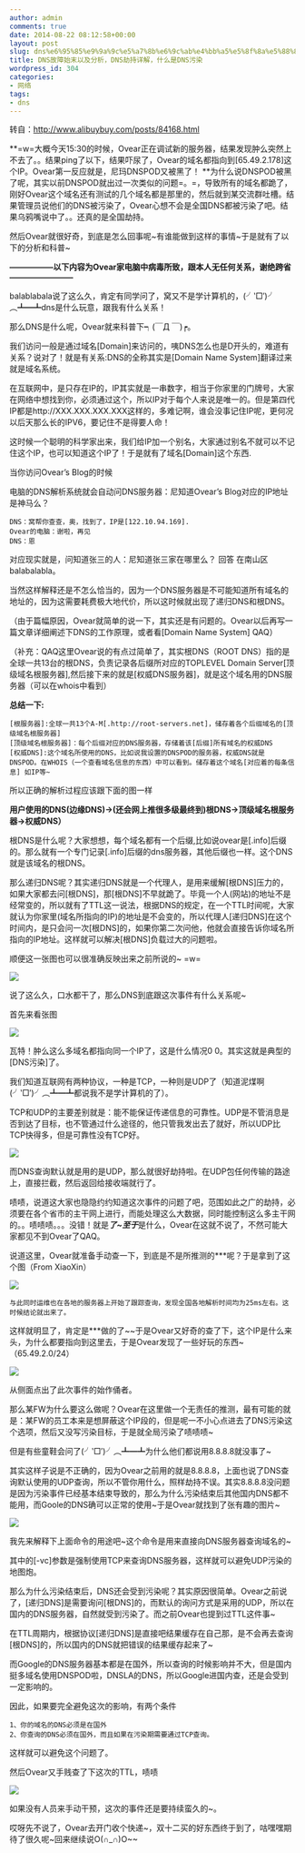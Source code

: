 ```yaml
---
author: admin
comments: true
date: 2014-08-22 08:12:58+00:00
layout: post
slug: dns%e6%95%85%e9%9a%9c%e5%a7%8b%e6%9c%ab%e4%bb%a5%e5%8f%8a%e5%88%86%e6%9e%90%ef%bc%8cdns%e5%8a%ab%e6%8c%81%e8%af%a6%e8%a7%a3%ef%bc%8c%e4%bb%80%e4%b9%88%e6%98%afdns%e6%b1%a1%e6%9f%93
title: DNS故障始末以及分析，DNS劫持详解，什么是DNS污染
wordpress_id: 304
categories:
- 网络
tags:
- dns
---
```


转自：http://www.alibuybuy.com/posts/84168.html

**=w=大概今天15:30的时候，Ovear正在调试新的服务器，结果发现肿么突然上不去了。。结果ping了以下，结果吓尿了，Ovear的域名都指向到[65.49.2.178]这个IP。Ovear第一反应就是，尼玛DNSPOD又被黑了！ **为什么说DNSPOD被黑了呢，其实以前DNSPOD就出过一次类似的问题=。=，导致所有的域名都跪了，刚好Ovear这个域名还有测试的几个域名都是那里的，然后就到某交流群吐槽。结果管理员说他们的DNS被污染了，Ovear心想不会是全国DNS都被污染了吧。结果乌鸦嘴说中了。。还真的是全国劫持。

然后Ovear就很好奇，到底是怎么回事呢~有谁能做到这样的事情~于是就有了以下的分析和科普~

**—————–以下内容为Ovear家电脑中病毒所致，跟本人无任何关系，谢绝跨省————————**

balablabala说了这么久，肯定有同学问了，窝又不是学计算机的，(╯‵□′)╯︵┻━┻dns是什么玩意，跟我有什么关系！

那么DNS是什么呢，Ovear就来科普下┑(￣Д ￣)┍。

我们访问一般是通过域名[Domain]来访问的，咦DNS怎么也是D开头的，难道有关系？说对了！就是有关系:DNS的全称其实是[Domain Name System]翻译过来就是域名系统。

在互联网中，是只存在IP的，IP其实就是一串数字，相当于你家里的门牌号，大家在网络中想找到你，必须通过这个，所以IP对于每个人来说是唯一的。但是第四代IP都是http://XXX.XXX.XXX.XXX这样的，多难记啊，谁会没事记住IP呢，更何况以后天那么长的IPV6，要记住不是得要人命！

这时候一个聪明的科学家出来，我们给IP加一个别名，大家通过别名不就可以不记住这个IP，也可以知道这个IP了！于是就有了域名[Domain]这个东西.

当你访问Ovear’s Blog的时候

电脑的DNS解析系统就会自动问DNS服务器：尼知道Ovear’s Blog对应的IP地址是神马么？

    
    DNS：窝帮你查查，奥，找到了，IP是[122.10.94.169].
    Ovear的电脑：谢啦，再见
    DNS：恩


对应现实就是，问知道张三的人：尼知道张三家在哪里么？ 回答 在南山区 balabalabla。

当然这样解释还是不怎么恰当的，因为一个DNS服务器是不可能知道所有域名的地址的，因为这需要耗费极大地代价，所以这时候就出现了递归DNS和根DNS。

（由于篇幅原因，Ovear就简单的说一下，其实还是有问题的。Ovear以后再写一篇文章详细阐述下DNS的工作原理，或者看[Domain Name System] QAQ）

（补充：QAQ这里Ovear说的有点过简单了，其实根DNS（ROOT DNS）指的是全球一共13台的根DNS，负责记录各后缀所对应的TOPLEVEL Domain Server[顶级域名根服务器],然后接下来的就是[权威DNS服务器]，就是这个域名用的DNS服务器（可以在whois中看到）

**总结一下:**

    
    [根服务器]:全球一共13个A-M[.http://root-servers.net]，储存着各个后缀域名的[顶级域名根服务器]
    [顶级域名根服务器]：每个后缀对应的DNS服务器，存储着该[后缀]所有域名的权威DNS
    [权威DNS]:这个域名所使用的DNS，比如说我设置的DNSPOD的服务器，权威DNS就是DNSPOD。在WHOIS（一个查看域名信息的东西）中可以看到。储存着这个域名[对应着的每条信息] 如IP等~


所以正确的解析过程应该跟下面的图一样

**用户使用的DNS(边缘DNS)->(还会网上推很多级最终到)根DNS->顶级域名根服务器->权威DNS）**

根DNS是什么呢？大家想想，每个域名都有一个后缀,比如说ovear是[.info]后缀的。那么就有一个专门记录[.info]后缀的dns服务器，其他后缀也一样。这个DNS就是该域名的根DNS。

那么递归DNS呢？其实递归DNS就是一个代理人，是用来缓解[根DNS]压力的，如果大家都去问[根DNS]，那[根DNS]不早就跪了。毕竟一个人(网站)的地址不是经常变的，所以就有了TTL这一说法，根据DNS的规定，在一个TTL时间呢，大家就认为你家里(域名所指向的IP)的地址是不会变的，所以代理人[递归DNS]在这个时间内，是只会问一次[根DNS]的，如果你第二次问他，他就会直接告诉你域名所指向的IP地址。这样就可以解决[根DNS]负载过大的问题啦。

顺便这一张图也可以很准确反映出来之前所说的~ =w=

![](http://image.3001.net/images/20140121/13903129342167.jpg!small)

说了这么久，口水都干了，那么DNS到底跟这次事件有什么关系呢~

首先来看张图

![](http://image.3001.net/images/20140121/1390312966489.jpg!small)

瓦特！肿么这么多域名都指向同一个IP了，这是什么情况0 0。其实这就是典型的[DNS污染]了。

我们知道互联网有两种协议，一种是TCP，一种则是UDP了（知道泥煤啊(╯‵□′)╯︵┻━┻都说我不是学计算机的了）。

TCP和UDP的主要差别就是：能不能保证传递信息的可靠性。UDP是不管消息是否到达了目标，也不管通过什么途径的，他只管我发出去了就好，所以UDP比TCP快得多，但是可靠性没有TCP好。

![](http://image.3001.net/images/20140121/13903129931979.jpg!small)

而DNS查询默认就是用的是UDP，那么就很好劫持啦。在UDP包任何传输的路途上，直接拦截，然后返回给接收端就行了。

啧啧，说道这大家也隐隐约约知道这次事件的问题了吧，范围如此之广的劫持，必须要在各个省市的主干网上进行，而能处理这么大数据，同时能控制这么多主干网的。。啧啧啧。。。没错！就是***了~至于***是什么，Ovear在这就不说了，不然可能大家都见不到Ovear了QAQ。

说道这里，Ovear就准备手动查一下，到底是不是所推测的***呢？于是拿到了这个图（From XiaoXin）

![](http://image.3001.net/images/20140121/13903130175947.jpg!small)

    
    与此同时运维也在各地的服务器上开始了跟踪查询，发现全国各地解析时间均为25ms左右。这时候结论就出来了。


这样就明显了，肯定是***做的了~~于是Ovear又好奇的查了下，这个IP是什么来头，为什么都要指向到这里去，于是Ovear发现了一些好玩的东西~（65.49.2.0/24）

![](http://image.3001.net/images/20140121/13903130464774.jpg!small)

从侧面点出了此次事件的始作俑者。

那么某FW为什么要这么做呢？Ovear在这里做一个无责任的推测，最有可能的就是：某FW的员工本来是想屏蔽这个IP段的，但是呢一不小心点进去了DNS污染这个选项，然后又没写污染目标，于是就全局污染了啧啧啧~

但是有些童鞋会问了(╯‵□′)╯︵┻━┻为什么他们都说用8.8.8.8就没事了~

其实这样子说是不正确的，因为Ovear之前用的就是8.8.8.8，上面也说了DNS查询默认使用的UDP查询，所以不管你用什么，照样劫持不误。其实8.8.8.8没问题是因为污染事件已经基本结束导致的，那么为什么污染结束后其他国内DNS都不能用，而Goole的DNS确可以正常的使用~于是Ovear就找到了张有趣的图片~

![](http://image.3001.net/images/20140121/13903130686825.jpg!small)

我先来解释下上面命令的用途吧~这个命令是用来直接向DNS服务器查询域名的~

其中的[-vc]参数是强制使用TCP来查询DNS服务器，这样就可以避免UDP污染的地图炮。

那么为什么污染结束后，DNS还会受到污染呢？其实原因很简单。Ovear之前说了，[递归DNS]是需要询问[根DNS]的，而默认的询问方式是采用的UDP，所以在国内的DNS服务器，自然就受到污染了。而之前Ovear也提到过TTL这件事~

在TTL周期内，根据协议[递归DNS]是直接吧结果缓存在自己那，是不会再去查询[根DNS]的，所以国内的DNS就把错误的结果缓存起来了~

而Google的DNS服务器基本都是在国外，所以查询的时候影响并不大，但是国内挺多域名使用DNSPOD啦，DNSLA的DNS，所以Google进国内查，还是会受到一定影响的。

因此，如果要完全避免这次的影响，有两个条件

    
    1、你的域名的DNS必须是在国外
    2、你查询的DNS必须在国外，而且如果在污染期需要通过TCP查询。


这样就可以避免这个问题了。

然后Ovear又手贱查了下这次的TTL，啧啧

![](http://image.3001.net/images/20140121/13903130899472.jpg!small)

如果没有人员来手动干预，这次的事件还是要持续蛮久的~。

哎呀先不说了，Ovear去开门收个快递~，双十二买的好东西终于到了，咕嘿嘿期待了很久呢~回来继续说O(∩_∩)O~~
